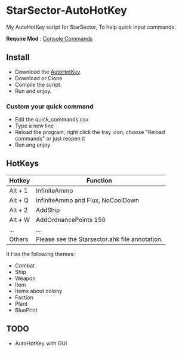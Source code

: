 # StarSector-AutoHotKey
My AutoHotKey script for StarSector, To help quick input commands.

**Require Mod** : [Console Commands](https://fractalsoftworks.com/forum/index.php?topic=4106.0)
## Install
- Download the [AutoHotKey](https://www.autohotkey.com/).
- Download or Clone
- Compile the script.
- Run and enjoy.
 
### Custom your quick command
 - Edit the quick_commands.csv
 - Type a new line
 - Reload the program, right click the tray icon, choose "Reload commands" or just reopen it
 - Run ang enjoy
 
## HotKeys

| Hotkey | Function |
| ----------- | ----------- |
| Alt + 1 | InfiniteAmmo |
| Alt + Q | InfiniteAmmo and Flux, NoCoolDown |
| Alt + 2 | AddShip |
| Alt + W | AddOrdnancePoints 150|
|...|...|
| Others | Please see the Starsector.ahk file annotation. |

It Has the following themes:
- Combat
- Ship
- Weapon
- Item
- Items about colony
- Faction
- Plant
- BluePrint

## TODO
- AutoHotKey with GUI
